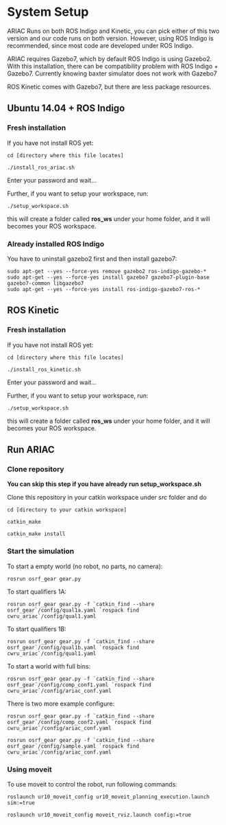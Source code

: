 # System Setup

ARIAC Runs on both ROS Indigo and Kinetic, you can pick either of this two version and our code runs on both version. However, using ROS Indigo is recommended, since most code are developed under ROS Indigo.

ARIAC requires Gazebo7, which by default ROS Indigo is using Gazebo2. With this installation, there can be compatibility problem with ROS Indigo + Gazebo7. Currently knowing baxter simulator does not work with Gazebo7

ROS Kinetic comes with Gazebo7, but there are less package resources.

## Ubuntu 14.04 + ROS Indigo

### Fresh installation

If you have not install ROS yet:

```
cd [directory where this file locates]

./install_ros_ariac.sh
```

Enter your password and wait...

Further, if you want to setup your workspace, run:

`./setup_workspace.sh`

this will create a folder called **ros_ws** under your home folder, and it will becomes your ROS workspace.

### Already installed ROS Indigo

You have to uninstall gazebo2 first and then install gazebo7:

```
sudo apt-get --yes --force-yes remove gazebo2 ros-indigo-gazebo-*
sudo apt-get --yes --force-yes install gazebo7 gazebo7-plugin-base gazebo7-common libgazebo7
sudo apt-get --yes --force-yes install ros-indigo-gazebo7-ros-*
```

## ROS Kinetic

### Fresh installation

If you have not install ROS yet:

```
cd [directory where this file locates]

./install_ros_kinetic.sh
```

Enter your password and wait...

Further, if you want to setup your workspace, run:

`./setup_workspace.sh`

this will create a folder called **ros_ws** under your home folder, and it will becomes your ROS workspace.

## Run ARIAC

### Clone repository

**You can skip this step if you have already run setup_workspace.sh**

Clone this repository in your catkin workspace under *src* folder and do

```
cd [directory to your catkin workspace]

catkin_make

catkin_make install
```

### Start the simulation

To start a empty world (no robot, no parts, no camera):
```
rosrun osrf_gear gear.py
```

To start qualifiers 1A:
```
rosrun osrf_gear gear.py -f `catkin_find --share osrf_gear`/config/qual1a.yaml `rospack find cwru_ariac`/config/qual1.yaml
```

To start qualifiers 1B:
```
rosrun osrf_gear gear.py -f `catkin_find --share osrf_gear`/config/qual1b.yaml `rospack find cwru_ariac`/config/qual1.yaml
```

To start a world with full bins:
```
rosrun osrf_gear gear.py -f `catkin_find --share osrf_gear`/config/comp_conf1.yaml `rospack find cwru_ariac`/config/ariac_conf.yaml
```

There is two more example configure:
```
rosrun osrf_gear gear.py -f `catkin_find --share osrf_gear`/config/comp_conf2.yaml `rospack find cwru_ariac`/config/ariac_conf.yaml

rosrun osrf_gear gear.py -f `catkin_find --share osrf_gear`/config/sample.yaml `rospack find cwru_ariac`/config/ariac_conf.yaml
```

### Using moveit

To use moveit to control the robot, run following commands:
```
roslaunch ur10_moveit_config ur10_moveit_planning_execution.launch sim:=true

roslaunch ur10_moveit_config moveit_rviz.launch config:=true
```
